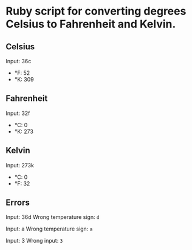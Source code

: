 # Ruby script for converting degrees Celsius to Fahrenheit and Kelvin.

## Celsius
  Input: 36c
*  °F: 52
*  °K: 309

## Fahrenheit
  Input: 32f
*  °C: 0
*  °K: 273

## Kelvin
  Input: 273k
*  °C: 0
*  °F: 32

## Errors
  Input: 36d
  Wrong temperature sign: `d`

  Input: a
  Wrong temperature sign: `a`

  Input: 3
  Wrong input: `3`
